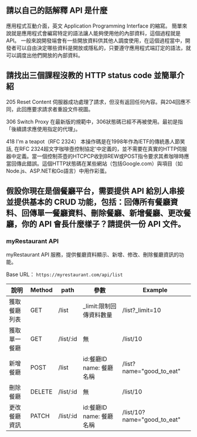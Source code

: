 ## 請以自己的話解釋 API 是什麼

應用程式互動介面，英文 Application Programming Interface 的縮寫。
簡單來說就是應用程式會編寫特定的語法讓人能夠使用他的內部資料，這個過程就是 API。
一般來說開發端會有一些開放資料供其他人調度使用，在這個過程當中，開發者可以自由決定哪些資料是開放或隱私的，只要遵守應用程式端訂定的語法，就可以調度出他們開放的內部資料。

## 請找出三個課程沒教的 HTTP status code 並簡單介紹

205 Reset Content
伺服器成功處理了請求，但沒有返回任何內容。與204回應不同，此回應要求請求者重設文件視圖。

306 Switch Proxy
在最新版的規範中，306狀態碼已經不再被使用。最初是指「後續請求應使用指定的代理」。

418 I'm a teapot（RFC 2324）
本操作碼是在1998年作為IETF的傳統愚人節笑話, 在RFC 2324超文字咖啡壺控制協定'中定義的，並不需要在真實的HTTP伺服器中定義。當一個控制茶壺的HTCPCP收到BREW或POST指令要求其煮咖啡時應當回傳此錯誤。這個HTTP狀態碼在某些網站（包括Google.com）與項目（如Node.js、ASP.NET和Go語言）中用作彩蛋。

## 假設你現在是個餐廳平台，需要提供 API 給別人串接並提供基本的 CRUD 功能，包括：回傳所有餐廳資料、回傳單一餐廳資料、刪除餐廳、新增餐廳、更改餐廳，你的 API 會長什麼樣子？請提供一份 API 文件。


### myRestaurant API
myRestaurant API 服務，提供餐廳資料顯示、新增、修改、刪除餐廳資訊的功能。

Base URL： `https://myrestaurant.com/api/list`

| 說明     | Method | path       | 參數                   | Example             |
|--------|--------|------------|----------------------|----------------|
| 獲取餐廳列表 | GET    | /list     | _limit:限制回傳資料數量           | /list?_limit=10 |
| 獲取單一餐廳 | GET    | /list/:id | 無                    | /list/10      |
| 新增餐廳   | POST   | /list     | id:餐廳ID name: 餐廳名稱 | /list?name="good_to_eat"              |
| 刪除餐廳   | DELETE   | /list/:id     | 無 | /list/10               |
| 更改餐廳資訊   | PATCH   | /list/:id     | id:餐廳ID name: 餐廳名稱 | /list/10?name="good_to_eat"             |

